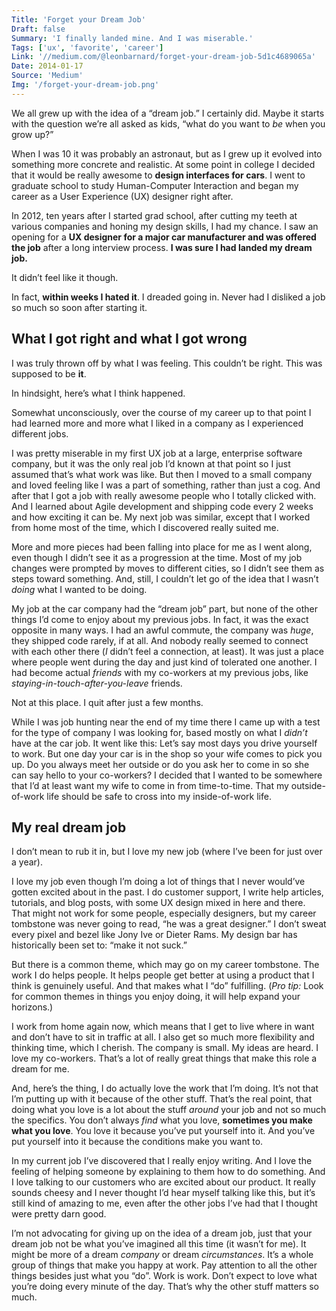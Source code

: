 ```yaml
---
Title: 'Forget your Dream Job'
Draft: false
Summary: 'I finally landed mine. And I was miserable.'
Tags: ['ux', 'favorite', 'career']
Link: '//medium.com/@leonbarnard/forget-your-dream-job-5d1c4689065a'
Date: 2014-01-17
Source: 'Medium'
Img: '/forget-your-dream-job.png'
---
```

We all grew up with the idea of a “dream job.” I certainly did. Maybe it starts with the question we’re all asked as kids, “what do you want to _be_ when you grow up?”

When I was 10 it was probably an astronaut, but as I grew up it evolved into something more concrete and realistic. At some point in college I decided that it would be really awesome to **design interfaces for cars**. I went to graduate school to study Human-Computer Interaction and began my career as a User Experience (UX) designer right after.

In 2012, ten years after I started grad school, after cutting my teeth at various companies and honing my design skills, I had my chance. I saw an opening for a **UX designer for a major car manufacturer and was offered the job** after a long interview process. **I was sure I had landed my dream job.**

It didn’t feel like it though.

In fact, **within weeks I hated it**. I dreaded going in. Never had I disliked a job so much so soon after starting it.

## What I got right and what I got wrong

I was truly thrown off by what I was feeling. This couldn’t be right. This was supposed to be **it**.

In hindsight, here’s what I think happened.

Somewhat unconsciously, over the course of my career up to that point I had learned more and more what I liked in a company as I experienced different jobs.

I was pretty miserable in my first UX job at a large, enterprise software company, but it was the only real job I’d known at that point so I just assumed that’s what work was like. But then I moved to a small company and loved feeling like I was a part of something, rather than just a cog. And after that I got a job with really awesome people who I totally clicked with. And I learned about Agile development and shipping code every 2 weeks and how exciting it can be. My next job was similar, except that I worked from home most of the time, which I discovered really suited me.

More and more pieces had been falling into place for me as I went along, even though I didn’t see it as a progression at the time. Most of my job changes were prompted by moves to different cities, so I didn’t see them as steps toward something. And, still, I couldn’t let go of the idea that I wasn’t _doing_ what I wanted to be doing.

My job at the car company had the “dream job” part, but none of the other things I’d come to enjoy about my previous jobs. In fact, it was the exact opposite in many ways. I had an awful commute, the company was _huge_, they shipped code rarely, if at all. And nobody really seemed to connect with each other there (_I_ didn’t feel a connection, at least). It was just a place where people went during the day and just kind of tolerated one another. I had become actual _friends_ with my co-workers at my previous jobs, like _staying-in-touch-after-you-leave_ friends.

Not at this place. I quit after just a few months.

While I was job hunting near the end of my time there I came up with a test for the type of company I was looking for, based mostly on what I _didn’t_ have at the car job. It went like this: Let’s say most days you drive yourself to work. But one day your car is in the shop so your wife comes to pick you up. Do you always meet her outside or do you ask her to come in so she can say hello to your co-workers? I decided that I wanted to be somewhere that I’d at least want my wife to come in from time-to-time. That my outside-of-work life should be safe to cross into my inside-of-work life.

## My real dream job

I don’t mean to rub it in, but I love my new job (where I’ve been for just over a year).

I love my job even though I’m doing a lot of things that I never would’ve gotten excited about in the past. I do customer support, I write help articles, tutorials, and blog posts, with some UX design mixed in here and there. That might not work for some people, especially designers, but my career tombstone was never going to read, “he was a great designer.” I don’t sweat every pixel and bezel like Jony Ive or Dieter Rams. My design bar has historically been set to: “make it not suck.”

But there is a common theme, which may go on my career tombstone. The work I do helps people. It helps people get better at using a product that I think is genuinely useful. And that makes what I “do” fulfilling. (_Pro tip:_ Look for common themes in things you enjoy doing, it will help expand your horizons.)

I work from home again now, which means that I get to live where in want and don’t have to sit in traffic at all. I also get so much more flexibility and thinking time, which I cherish. The company is small. My ideas are heard. I love my co-workers. That’s a lot of really great things that make this role a dream for me.

And, here’s the thing, I do actually love the work that I’m doing. It’s not that I’m putting up with it because of the other stuff. That’s the real point, that doing what you love is a lot about the stuff _around_ your job and not so much the specifics. You don’t always _find_ what you love, **sometimes you make what you love**. You love it because you’ve put yourself into it. And you’ve put yourself into it because the conditions make you want to.

In my current job I’ve discovered that I really enjoy writing. And I love the feeling of helping someone by explaining to them how to do something. And I love talking to our customers who are excited about our product. It really sounds cheesy and I never thought I’d hear myself talking like this, but it’s still kind of amazing to me, even after the other jobs I’ve had that I thought were pretty darn good.

I’m not advocating for giving up on the idea of a dream job, just that your dream job not be what you’ve imagined all this time (it wasn’t for me). It might be more of a dream _company_ or dream _circumstances_. It’s a whole group of things that make you happy at work. Pay attention to all the other things besides just what you “do”. Work is work. Don’t expect to love what you’re doing every minute of the day. That’s why the other stuff matters so much.
